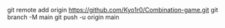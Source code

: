 


git remote add origin https://github.com/Kyo1r0/Combination-game.git
git branch -M main
git push -u origin main